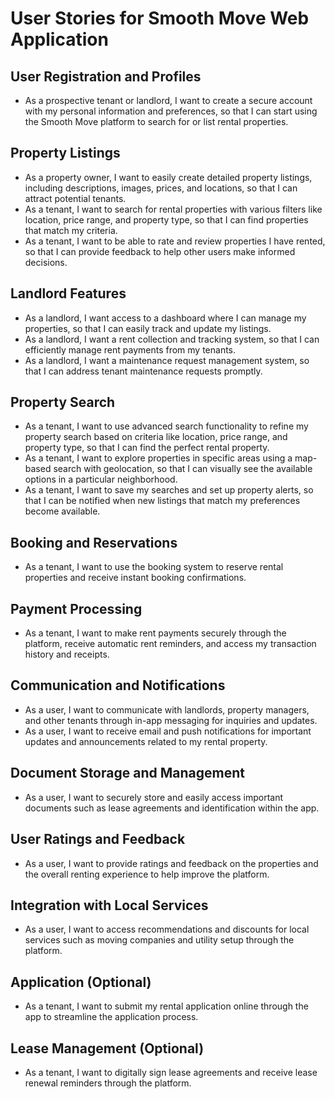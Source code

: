 # User Stories for Smooth Move Web Application

## User Registration and Profiles

- As a prospective tenant or landlord, I want to create a secure account with my personal information and preferences, so that I can start using the Smooth Move platform to search for or list rental properties.

## Property Listings

- As a property owner, I want to easily create detailed property listings, including descriptions, images, prices, and locations, so that I can attract potential tenants.
- As a tenant, I want to search for rental properties with various filters like location, price range, and property type, so that I can find properties that match my criteria.
- As a tenant, I want to be able to rate and review properties I have rented, so that I can provide feedback to help other users make informed decisions.

## Landlord Features

- As a landlord, I want access to a dashboard where I can manage my properties, so that I can easily track and update my listings.
- As a landlord, I want a rent collection and tracking system, so that I can efficiently manage rent payments from my tenants.
- As a landlord, I want a maintenance request management system, so that I can address tenant maintenance requests promptly.

## Property Search

- As a tenant, I want to use advanced search functionality to refine my property search based on criteria like location, price range, and property type, so that I can find the perfect rental property.
- As a tenant, I want to explore properties in specific areas using a map-based search with geolocation, so that I can visually see the available options in a particular neighborhood.
- As a tenant, I want to save my searches and set up property alerts, so that I can be notified when new listings that match my preferences become available.

## Booking and Reservations

- As a tenant, I want to use the booking system to reserve rental properties and receive instant booking confirmations.

## Payment Processing

- As a tenant, I want to make rent payments securely through the platform, receive automatic rent reminders, and access my transaction history and receipts.

## Communication and Notifications

- As a user, I want to communicate with landlords, property managers, and other tenants through in-app messaging for inquiries and updates.
- As a user, I want to receive email and push notifications for important updates and announcements related to my rental property.

## Document Storage and Management

- As a user, I want to securely store and easily access important documents such as lease agreements and identification within the app.

## User Ratings and Feedback

- As a user, I want to provide ratings and feedback on the properties and the overall renting experience to help improve the platform.

## Integration with Local Services

- As a user, I want to access recommendations and discounts for local services such as moving companies and utility setup through the platform.

## Application (Optional)

- As a tenant, I want to submit my rental application online through the app to streamline the application process.

## Lease Management (Optional)

- As a tenant, I want to digitally sign lease agreements and receive lease renewal reminders through the platform.
